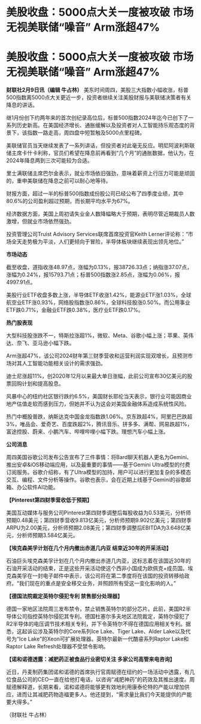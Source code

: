 # 美股收盘：5000点大关一度被攻破 市场无视美联储“噪音” Arm涨超47%

# 美股收盘：5000点大关一度被攻破 市场无视美联储“噪音” Arm涨超47%

**财联社2月9日讯（编辑 牛占林）**
美东时间周四，美股三大指数小幅收涨，标普500指数离5000点大关更近一步，投资者继续关注美股财报与美联储决策者有关降息的讲话。

继1月份创下约两年来的首次创纪录高位后，标普500指数2024年迄今已创下了一系列历史新高。在美国经济增长、通胀缓解以及投资者对人工智能持乐观态度的背景下，该指数一路走高，周四盘中短暂触及5000点里程碑。

美联储官员当天继续发表了一系列讲话，但投资者对此毫无反应。明尼阿波利斯联储主席卡什卡利称，官员们希望在降息前再看到“几个月”的通胀数据，他认为，在2024年降息两到三次可能较为合适。

里士满联储主席巴尔金表示，就业市场依旧强劲，意味着薪资上行压力可能是顽固的，重申美联储在降息之前可以耐心地等待。

财报方面，超过一半的标普500指数成份股公司已经公布了四季度业绩，其中80.6%的公司盈利超过预期，而长期平均水平为67%。

经济数据方面，美国上周初请失业金人数降幅略大于预期，表明尽管近期裁员人数激增，但就业市场依然强劲。

投资管理公司Truist Advisory Services联席首席投资官Keith
Lerner评论称：“市场全天走势极为平淡，人们更倾向于冒险，半导体板块继续表现出领先地位。”

**市场动态**

截至收盘，道指收涨48.97点，涨幅为0.13%，报38726.33点；纳指涨37.07点，涨幅为0.24%，报15793.71点；标普500指数涨2.85点，涨幅为0.06%，报4997.91点。

美股行业ETF收盘多数上涨，半导体ETF收涨1.42%，能源业ETF涨1.03%，全球航空业ETF涨0.93%，网络股指数涨0.86%，全球科技股涨0.50%。而公用事业ETF跌0.71%，金融业ETF跌0.38%，医疗业ETF跌0.17%。

**热门股表现**

大型科技股涨跌不一，特斯拉涨超1%，微软、Meta、谷歌小幅上涨；苹果、英伟达、奈飞、亚马逊小幅下跌。

Arm涨超47%，该公司2024财年第三财季营收和运营利润实现双增长，且预测市场对其人工智能功能相关设计的需求强劲。

迪士尼涨超11%，创2020年12月以来最大单日涨幅，此前公司宣布30亿美元的股票回购计划和提高股息。

风暴中心的纽约社区银行跌约6.5%，美国财长耶伦当天表示，银行业可能因商业地产估值走软而感到压力，但她并不认为这会对美国金融体系造成系统性风险。

热门中概股普跌，纳斯达克中国金龙指数跌1.06%。京东跌超4%，阿里巴巴跌超3%，唯品会、爱奇艺、百度跌超2%，腾讯音乐、拼多多、满帮、网易跌超1%，富途控股、蔚来、小鹏汽车、哔哩哔哩小幅下跌。理想汽车小幅上涨。

**公司消息**

周四美国谷歌公司发布公告宣布了三件事情：将Bard聊天机器人更名为Gemini、推出安卓&iOS移动端应用，以及最重要的事情——基于Gemini
Ultra模型的付费订阅服务。谷歌介绍称，有了Ultra模型的加持，用户可以进行更加复杂的多模态交互、编程、文件分析等操作。谷歌也表示，会在近期上线基于Gemini的谷歌邮箱、办公软件AI功能。

**【Pinterest第四财季营收低于预期】**

美国互动媒体与服务公司Pinterest第四财季调整后每股收益为0.53美元，分析师预期0.48美元；第四财季营收9.813亿美元，分析师预期9.902亿美元；第四财季ARPU为2.00美元，分析师预期2.08美元；第四财季调整后EBITDA为3.648亿美元，分析师预期3.584亿美元。

**【埃克森美孚计划在几个月内撤出赤道几内亚 结束近30年的开采活动】**

石油巨头埃克森美孚计划在几个月内撤出赤道几内亚，这标志着在该国近30年的石油开采活动的结束，正是这些开采活动使这个西非小国成为欧佩克+成员国。埃克森美孚在一封电子邮件中表示，该公司将在第二季度将在该国的投资转移给政府。“我们现在的重点是安全移交业务，并照顾所有受这一变化影响的人。”

**【德国法院裁定英特尔侵犯专利 禁售部分处理器】**

德国一家地区法院周三发布禁令，禁止销售英特尔的部分芯片。此前，美国R2半导体公司指控英特尔侵犯其专利。德国杜塞尔多夫地区法院裁定，英特尔侵犯了R2半导体的电压调节技术相关专利，并下令英特尔不得在德国应用相关专利。据悉，这起诉讼涉及英特尔的Core系列Ice
Lake、Tiger Lake、Alder Lake以及代号为“Ice Lake”的Xeon可扩展处理器。英特尔最新一代酷睿系列Raptor
Lake和Raptor Lake Refresh处理器不受禁令影响。

**【诺和诺德透露：减肥药正被食品行业密切关注 多家公司高管来电咨询】**

近日，丹麦制药集团诺和诺德的首席执行官周赋德在纽约的一场活动中透露，有几位食品公司的CEO一直在给他打电话，以咨询“减肥神药”的药效及其推出速度。周赋德解释道，长期来看，诺和诺德将能够更有效地利用康泰伦特的产能以增加供应，进而让其减肥药物造福更多人。他还提到，“需求量比我们今天能提供的产能要大得多。”

（财联社 牛占林）

